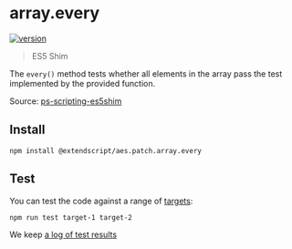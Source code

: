 # array.every

[![version](https://img.shields.io/npm/v/@extendscript/aes.patch.array.every.svg)](https://www.npmjs.org/package/@extendscript/aes.patch.array.every)

> ES5 Shim

The `every()` method tests whether all elements in the array pass the test implemented by the provided function.

Source: [ps-scripting-es5shim](https://github.com/EugenTepin/ps-scripting-es5shim/blob/master/lib/Array/every.js)

## Install

    npm install @extendscript/aes.patch.array.every

## Test

You can test the code against a range of [targets](https://github.com/nbqx/fakestk/blob/master/resources/versions.json):

    npm run test target-1 target-2

We keep [a log of test results](./test/results_log.md)
